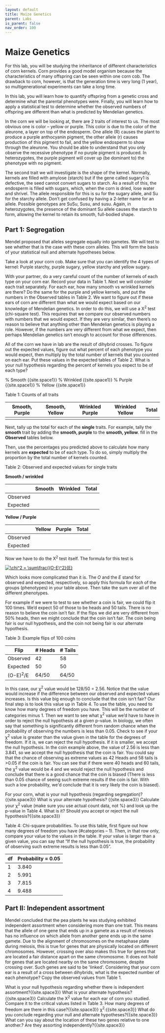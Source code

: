 ```yaml
---
layout: default
title: Maize Genetics
parent: Labs
is_parent: false
nav_order: 100
---
```


# Maize Genetics

For this lab, you will be studying the inheritance of different characteristics of corn kernels. Corn provides a good model organism because the characteristics of many offspring can be seen within one corn cob. The drawback to corn, however, is that the generation time is very long (1 year), so multigenerational experiments can take a long time.

In this lab, you will learn how to quantify offspring from a genetic cross and determine what the parental phenotypes were. Finally, you will learn how to apply a statistical test to determine whether the observed numbers of offspring are different than what is predicted by Mendelian genetics.

In the corn we will be looking at, there are 2 traits of interest to us. The most obvious one is color – yellow or purple. This color is due to the color of the aleurone, a layer on top of the endosperm. One allele (R) causes the plant to produce a purple anthocyanin pigment, the other allele (r) causes production of this pigment to fail, and the yellow endosperm to show through the aleurone. You should be able to understand that you only observe the recessive phenotype if no purple pigment is produced. In heterozygotes, the purple pigment will cover up (be dominant to) the phenotype with no pigment.

The second trait we will investigate is the shape of the kernel. Normally, kernels are filled with amylose (starch) but if the gene called sugary1 is defective, the seed cannot convert sugars to starch. As a result of this, the endosperm is filled with sugars, which, when the corn is dried, lose water and shrivel. The allele responsible for this is su for the sugary allele, and Su for the starchy allele. Don’t get confused by having a 2-letter name for an allele. Possible genotypes are SuSu, Susu, and susu. Again, in heterozygotes, the presence of the dominant Su allele causes the starch to form, allowing the kernel to retain its smooth, full-bodied shape.

## Part 1: Segregation

Mendel proposed that alleles segregate equally into gametes. We will test to see whether that is the case with these corn alleles. This will form the basis of your statistical null and alternate hypotheses below.

Take a look at your corn cob. Make sure that you can identify the 4 types of kernel: Purple starchy, purple sugary, yellow starchy and yellow sugary.

With your partner, do a very careful count of the number of kernels of each type on your corn ear. Record your data in Table 1.
Next we will consider each trait separately. For each ear, how many smooth vs wrinkled kernels are there? Do the same for the purple and yellow kernels, and put the numbers in the Observed tables in Table 2.
We want to figure out if these ears of corn are different than what we would expect based on our knowledge of Mendelian genetics. In order to do this, we will use a &Chi;<sup>2</sup> test (chi-square test). This requires that we compare our observed numbers with numbers that we would expect. If they are very similar, then there’s no reason to believe that anything other than Mendelian genetics is playing a role. However, if the numbers are very different from what we expect, then perhaps Mendelian genetics isn’t enough to account for those differences.

All of the corn we have in lab are the result of dihybrid crosses. To figure out the expected values, figure out what percent of each phenotype you would expect, then multiply by the total number of kernels that you counted on each ear. Put these values in the expected tables of Table 2. What is your null hypothesis regarding the percent of kernels you expect to be of each type?

% Smooth {{site.space1}}
% Wrinkled {{site.space1}}
% Purple {{site.space1}}
% Yellow {{site.space1}}

Table 1: Counts of all traits

| Smooth, Purple | Smooth, Yellow | Wrinkled Purple | Wrinkled Yellow | Total |
|----------------|----------------|-----------------|-----------------|-------|
|                |                |                 |                 |       |


Next, tally up the total for each of the **single** traits. For example, tally the **smooth** trait by adding the **smooth, purple** to the **smooth, yellow**. fill in the **Observed** tables below.

Then, use the percentages you predicted above to calculate how many kernels are **expected** to be of each type. To do so, simply multiply the proportion by the total number of kernels counted.

Table 2: Observed and expected values for single traits

**Smooth / wrinkled**

|          | Smooth | Wrinkled | Total |
|----------|--------|----------|-------|
| Observed |        |          |       |
| Expected |        |          |       |


**Yellow / Purple**

|          | Yellow | Purple   | Total |
|----------|--------|----------|-------|
| Observed |        |          |       |
| Expected |        |          |       |



Now we have to do the &Chi;<sup>2</sup> test itself. The formula for this test is

<a href="https://www.codecogs.com/eqnedit.php?latex=\chi^2&space;=&space;\sum\frac{(O-E)^2}{E}" target="_blank"><img src="https://latex.codecogs.com/gif.latex?\chi^2&space;=&space;\sum\frac{(O-E)^2}{E}" title="\chi^2 = \sum\frac{(O-E)^2}{E}" /></a>

Which looks more complicated than it is. The *O* and the *E* stand for observed and expected, respectively, so apply this formula for *each* of the groups (phenotypes) in your table above. Then take the sum over all of the different phenotypes.

For example if we were to test to see whether a coin is fair, we could flip it 100 times. We’d expect 50 of those to be heads and 50 tails. There is no reason to believe the coin isn’t fair. If the flips we did are very different from 50% heads, then we might conclude that the coin isn’t fair. The coin being fair is our null hypothesis, and the coin not being fair is our alternate hypothesis.

Table 3: Example flips of 100 coins

| Flip                | # Heads | # Tails |
|---------------------|---------|---------|
| Observed            | 42      | 58      |
| Expected            | 50      | 50      |
| (O-E)<sup>2</sup>/E | 64/50   | 64/50   |

In this case, our &chi;<sup>2</sup> value would be 128/50 = 2.56. Notice that the value would increase if the difference between our observed and expected values increases. Is this value big enough to conclude that the coin isn’t fair? Our final step is to look this value up in Table 4.
To use the table, you need to know how many degrees of freedom you have. This will be the number of categories minus 1. Then we want to see what &chi;<sup>2</sup> value we’d have to have in order to reject the null hypothesis at a given p-value. In biology, we often say that something is significantly different from random chance when the probability of observing the numbers is less than 0.05. Check to see if your &chi;<sup>2</sup> value is greater than the value given in the table for the degrees of freedom. If it is, we can reject the null hypothesis. If it is smaller, we accept the null hypothesis. In the coin example above, the value of 2.56 is less than 3.841, so we accept the null hypothesis that the coin is fair. You could say that the chance of observing as extreme values as 42 Heads and 58 tails is >0.05 if the coin is fair. You can see that if there were 40 heads and 60 tails, the &chi;<sup>2</sup> value would be 4 and we would reject the null hypothesis and conclude that there is a good chance that the coin is biased (There is less than 0.05 chance of seeing such extreme results if the coin is fair. With such a low probability, we'd conclude that it is very likely the coin is biased).

For your corn, what is your null hypothesis (regarding segregation)?{{site.space3}}
What is your alternate hypothesis? {{site.space3}}
Calculate your &chi;<sup>2</sup> value (make sure you use actual count data, not %) and look up the p-value in  Table 4. What is it? Should you accept or reject the null hypothesis?{{site.space3}}

Table 4: Chi-square probabilities. To use this table, first figure out how many degrees of freedom you have (#categories – 1). Then, in that row only, compare your value to the values in the table. If your value is larger than a given value, you can say that “If the null hypothesis is true, the probability of observing such extreme results is less than 0.05”.

| df | Probability = 0.05 |
|----|--------------------|
| 1  | 3.840              |
| 2  | 5.991              |
| 3  | 7.815              |
| 4  | 9.488              |

## Part II: Independent assortment

Mendel concluded that the pea plants he was studying exhibited independent assortment when considering more than one trait. This means that the allele of one gene that ends up in a gamete as a result of meiosis has no influence on which allele from another gene ends up in the same gamete. Due to the alignment of chromosomes on the metaphase plate during meiosis, this is true for genes that are physically located on different chromosomes. However, crossing over also makes this true for genes that are located a fair distance apart on the same chromosome. It does not hold for genes that are located nearby on the same chromosome, despite crossing over. Such genes are said to be 'linked'.
Considering that your corn ear is a result of a cross between dihybrids, what is the expected number of each phenotype? Copy the observed values from Table 1.

What is your null hypothesis regarding whether there is independent assortment?{{site.space3}}
What is your alternate hypothesis?{{site.space3}}
Calculate the &Chi;<sup>2</sup> value for each ear of corn you studied. Compare it to the critical values listed in Table 3. How many degrees of freedom are there in this case?{{site.space3}}
&chi;<sup>2</sup>:{{site.space3}}
What do you conclude  regarding your null and alternate hypotheses?{{site.space3}}
What can you say about the location of these two genes relative to one another.? Are they assorting independently?{{site.space3}}
